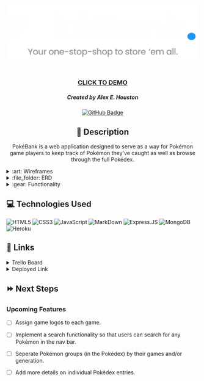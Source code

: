 <div id="header" align="center">
    <img src="public/images/logo.png" width="800">
</div>

<div id="description" align="center">

#

### [CLICK TO DEMO](https://poke-bank.herokuapp.com/)

##### Created by Alex E. Houston

[![GitHub Badge](https://img.shields.io/github/followers/alexehouston?label=Follow&style=social)](https://www.github.com/alexehouston/)

## :pencil: Description

PokéBank is a web application designed to serve as a way for Pokémon game players to keep track of Pokémon they've caught as well as browse through the full Pokédex.

</div>

<details>
    <summary>:art: Wireframes</summary>
        <p align="center"><img src="public/images/home.png" width="800"></p>
        <p align="center"><img src="public/images/pokedex.png" width="800"></p>
        <p align="center"><img src="public/images/details.png" width="800"></p>
        <p align="center"><img src="public/images/error.png" width="800"></p>

</details>

<details>
    <summary>:file_folder: ERD</summary>
        <img src="public/images/erd.png" width="800">
</details>

<details>
    <summary>:gear: Functionality</summary>
        <h3 align="center">Login Page</h3>
        <p align="center"><img src="public/images/screenshots/login.png" width="800"></p>
        <h3 align="center">Home Page</h3>
        <p align="center"><img src="public/images/screenshots/home.png" width="800"></p>
        <h3 align="center">Pokédex</h3>
        <p align="center"><img src="public/images/screenshots/pokedex.png"width="800"></p>
        <h3 align="center">Pokémon Details</h3>
        <p align="center"><img src="public/images/screenshots/details.png"width="800"></p>
        <h3 align="center">Games Page</h3>
        <p align="center"><img src="public/images/screenshots/games.png"width="800"></p>
        <h3 align="center">Game Details Page</h3>
        <p align="center"><img src="public/images/screenshots/gamedetails.png"width="800"></p>
        <h3 align="center">Error Page</h3>
        <p align="center"><img src="public/images/screenshots/error.png"width="800"></p>
</details>

## :computer: Technologies Used

![HTML5](https://img.shields.io/badge/HTML5-E34F26?style=for-the-badge&logo=html5&logoColor=white)
![CSS3](https://img.shields.io/badge/CSS3-1572B6?style=for-the-badge&logo=css3&logoColor=white)
![JavaScript](https://img.shields.io/badge/JavaScript-F7DF1E?style=for-the-badge&logo=javascript&logoColor=black)
![MarkDown](https://img.shields.io/badge/Markdown-000000?style=for-the-badge&logo=markdown&logoColor=white)
![Express.JS](https://img.shields.io/badge/Express.js-404D59?style=for-the-badge)
![MongoDB](https://img.shields.io/badge/MongoDB-4EA94B?style=for-the-badge&logo=mongodb&logoColor=white)
![Heroku](https://img.shields.io/badge/Heroku-430098?style=for-the-badge&logo=heroku&logoColor=white)

## :link: Links

<details>
  <summary>Trello Board</summary>
  <a href="https://trello.com/b/BQduroZp/pok%C3%A9bank">Click here!</a>
</details>

<details>
  <summary>Deployed Link</summary>
  <a href="https://poke-bank.herokuapp.com/">PokéBank</a>
</details>

## :fast_forward: Next Steps

### Upcoming Features

- [ ] Assign game logos to each game.

- [ ] Implement a search functionality so that users can search for any Pokémon in the nav bar.

- [ ] Seperate Pokémon groups (in the Pokédex) by their games and/or generation.

- [ ] Add more details on individual Pokédex entries.